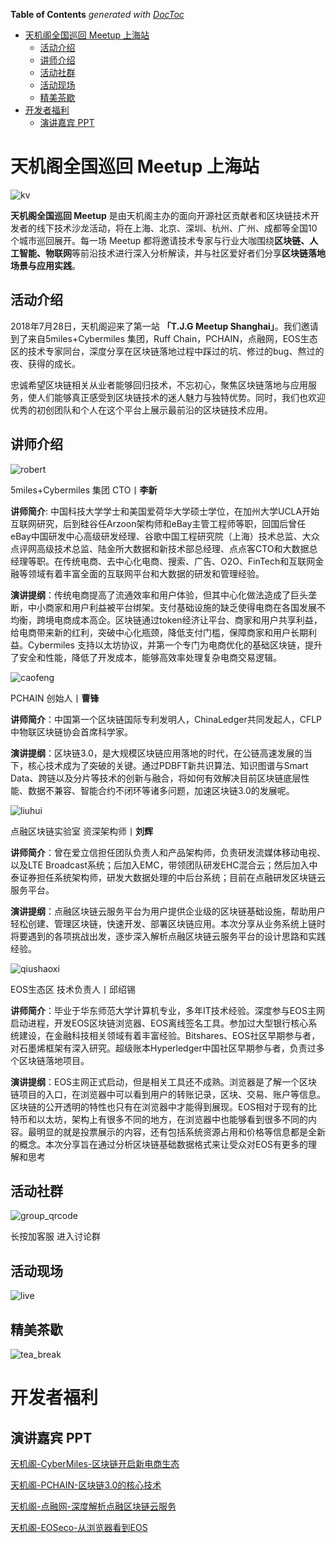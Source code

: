 <!-- START doctoc generated TOC please keep comment here to allow auto update -->
<!-- DON'T EDIT THIS SECTION, INSTEAD RE-RUN doctoc TO UPDATE -->
**Table of Contents**  *generated with [DocToc](https://github.com/thlorenz/doctoc)*

- [天机阁全国巡回 Meetup 上海站](#%E5%A4%A9%E6%9C%BA%E9%98%81%E5%85%A8%E5%9B%BD%E5%B7%A1%E5%9B%9E-meetup-%E4%B8%8A%E6%B5%B7%E7%AB%99)
  - [活动介绍](#%E6%B4%BB%E5%8A%A8%E4%BB%8B%E7%BB%8D)
  - [讲师介绍](#%E8%AE%B2%E5%B8%88%E4%BB%8B%E7%BB%8D)
  - [活动社群](#%E6%B4%BB%E5%8A%A8%E7%A4%BE%E7%BE%A4)
  - [活动现场](#%E6%B4%BB%E5%8A%A8%E7%8E%B0%E5%9C%BA)
  - [精美茶歇](#%E7%B2%BE%E7%BE%8E%E8%8C%B6%E6%AD%87)
- [开发者福利](#%E5%BC%80%E5%8F%91%E8%80%85%E7%A6%8F%E5%88%A9)
  - [演讲嘉宾 PPT](#%E6%BC%94%E8%AE%B2%E5%98%89%E5%AE%BE-ppt)

<!-- END doctoc generated TOC please keep comment here to allow auto update -->

# 天机阁全国巡回 Meetup 上海站

![kv](images/kv.jpeg)

**天机阁全国巡回 Meetup** 是由天机阁主办的面向开源社区贡献者和区块链技术开发者的线下技术沙龙活动，将在上海、北京、深圳、杭州、广州、成都等全国10个城市巡回展开。每一场 Meetup 都将邀请技术专家与行业大咖围绕**区块链、人工智能、物联网**等前沿技术进行深入分析解读，并与社区爱好者们分享**区块链落地场景与应用实践**。

## 活动介绍

2018年7月28日，天机阁迎来了第一站 **「T.J.G Meetup Shanghai」**。我们邀请到了来自5miles+Cybermiles 集团，Ruff Chain，PCHAIN，点融网，EOS生态区的技术专家同台，深度分享在区块链落地过程中踩过的坑、修过的bug、熬过的夜、获得的成长。

忠诚希望区块链相关从业者能够回归技术，不忘初心，聚焦区块链落地与应用服务，使人们能够真正感受到区块链技术的迷人魅力与独特优势。同时，我们也欢迎优秀的初创团队和个人在这个平台上展示最前沿的区块链技术应用。

## 讲师介绍

![robert](images/robert.png)

5miles+Cybermiles 集团 CTO丨**李新** 

**讲师简介**: 中国科技大学学士和美国爱荷华大学硕士学位，在加州大学UCLA开始互联网研究，后到硅谷任Arzoon架构师和eBay主管工程师等职，回国后曾任eBay中国研发中心高级研发经理、谷歌中国工程研究院（上海）技术总监、大众点评网高级技术总监、陆金所大数据和新技术部总经理、点点客CTO和大数据总经理等职。在传统电商、去中心化电商、搜索、广告、O2O、FinTech和互联网金融等领域有着丰富全面的互联网平台和大数据的研发和管理经验。

**演讲提纲**：传统电商提高了流通效率和用户体验，但其中心化做法造成了巨头垄断，中小商家和用户利益被平台绑架。支付基础设施的缺乏使得电商在各国发展不均衡，跨境电商成本高企。区块链通过token经济让平台、商家和用户共享利益，给电商带来新的红利，突破中心化瓶颈，降低支付门槛，保障商家和用户长期利益。Cybermiles 支持以太坊协议，并第一个专门为电商优化的基础区块链，提升了安全和性能，降低了开发成本，能够高效率处理复杂电商交易逻辑。

![caofeng](images/caofeng.png)

PCHAIN 创始人丨**曹锋**

**讲师简介**：中国第一个区块链国际专利发明人，ChinaLedger共同发起人，CFLP中物联区块链协会首席科学家。

**演讲提纲**：区块链3.0，是大规模区块链应用落地的时代，在公链高速发展的当下，核心技术成为了突破的关键。通过PDBFT新共识算法、知识图谱与Smart Data、跨链以及分片等技术的创新与融合，将如何有效解决目前区块链底层性能、数据不兼容、智能合约不闭环等诸多问题，加速区块链3.0的发展呢。

![liuhui](images/liuhui.png)

点融区块链实验室 资深架构师丨**刘辉**

**讲师简介**：曾在爱立信担任团队负责人和产品架构师，负责研发流媒体移动电视、以及LTE Broadcast系统；后加入EMC，带领团队研发EHC混合云；然后加入中泰证券担任系统架构师，研发大数据处理的中后台系统；目前在点融研发区块链云服务平台。

**演讲提纲**：点融区块链云服务平台为用户提供企业级的区块链基础设施，帮助用户轻松创建、管理区块链，快速开发、部署区块链应用。本次分享从业务系统上链时将要遇到的各项挑战出发，逐步深入解析点融区块链云服务平台的设计思路和实践经验。


![qiushaoxi](images/qiushaoxi.png)

EOS生态区 技术负责人丨邱绍锡

**讲师简介**：毕业于华东师范大学计算机专业，多年IT技术经验。深度参与EOS主网启动进程，开发EOS区块链浏览器、EOS离线签名工具。参加过大型银行核心系统建设，在金融科技相关领域有着丰富经验。Bitshares、EOS社区早期参与者，对石墨烯框架有深入研究。超级账本Hyperledger中国社区早期参与者，负责过多个区块链落地项目。

**演讲提纲**：EOS主网正式启动，但是相关工具还不成熟。浏览器是了解一个区块链项目的入口，在浏览器中可以看到用户的转账记录，区块、交易、账户等信息。区块链的公开透明的特性也只有在浏览器中才能得到展现。EOS相对于现有的比特币和以太坊，架构上有很多不同的地方，在浏览器中也能够看到很多不同的内容。最明显的就是投票展示的内容，还有包括系统资源占用和价格等信息都是全新的概念。本次分享旨在通过分析区块链基础数据格式来让受众对EOS有更多的理解和思考

 

## 活动社群

![group_qrcode](images/group_qrcode.png)

长按加客服 进入讨论群

## 活动现场

![live](images/live.jpg)



## 精美茶歇

![tea_break](images/tea_break.jpg)

# 开发者福利

## 演讲嘉宾 PPT

[天机阁-CyberMiles-区块链开启新电商生态](slides/天机阁-CyberMiles-区块链开启新电商生态.pdf)

[天机阁-PCHAIN-区块链3.0的核心技术](天机阁-PCHAIN-区块链3.0的核心技术.pdf)

[天机阁-点融网-深度解析点融区块链云服务](天机阁-点融网-深度解析点融区块链云服务.pdf)

[天机阁-EOSeco-从浏览器看到EOS](slides/天机阁-EOSeco-从浏览器看到EOS.pdf)








